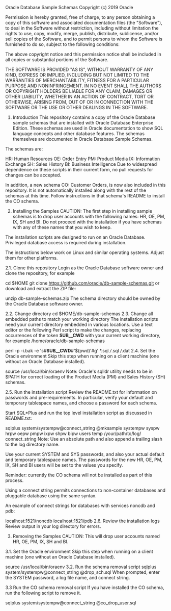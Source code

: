 Oracle Database Sample Schemas
Copyright (c) 2019 Oracle

Permission is hereby granted, free of charge, to any person obtaining a copy of this software and associated documentation files (the "Software"), to deal in the Software without restriction, including without limitation the rights to use, copy, modify, merge, publish, distribute, sublicense, and/or sell copies of the Software, and to permit persons to whom the Software is furnished to do so, subject to the following conditions:

The above copyright notice and this permission notice shall be included in all copies or substantial portions of the Software.

THE SOFTWARE IS PROVIDED "AS IS", WITHOUT WARRANTY OF ANY KIND, EXPRESS OR IMPLIED, INCLUDING BUT NOT LIMITED TO THE WARRANTIES OF MERCHANTABILITY, FITNESS FOR A PARTICULAR PURPOSE AND NONINFRINGEMENT. IN NO EVENT SHALL THE AUTHORS OR COPYRIGHT HOLDERS BE LIABLE FOR ANY CLAIM, DAMAGES OR OTHER LIABILITY, WHETHER IN AN ACTION OF CONTRACT, TORT OR OTHERWISE, ARISING FROM, OUT OF OR IN CONNECTION WITH THE SOFTWARE OR THE USE OR OTHER DEALINGS IN THE SOFTWARE.

1. Introduction
This repository contains a copy of the Oracle Database sample schemas that are installed with Oracle Database Enterprise Edition. These schemas are used in Oracle documentation to show SQL language concepts and other database features. The schemas themselves are documented in Oracle Database Sample Schemas.

The schemas are:

HR: Human Resources
OE: Order Entry
PM: Product Media
IX: Information Exchange
SH: Sales History
BI: Business Intelligence
Due to widespread dependence on these scripts in their current form, no pull requests for changes can be accepted.

In addition, a new schema CO: Customer Orders, is now also included in this repository. It is not automatically installed along with the rest of the schemas at this time. Follow instructions in that schema's README to install the CO schema.

2. Installing the Samples
CAUTION: The first step in installing sample schemas is to drop user accounts with the following names: HR, OE, PM, IX, SH and BI. Do not proceed with the installation if you have schemas with any of these names that you wish to keep.

The installation scripts are designed to run on an Oracle Database.
Privileged database access is required during installation.

The instructions below work on Linux and similar operating systems. Adjust them for other platforms.

2.1. Clone this repository
Login as the Oracle Database software owner and clone the repository, for example

cd $HOME
git clone https://github.com/oracle/db-sample-schemas.git
or download and extract the ZIP file:

unzip db-sample-schemas.zip
The schema directory should be owned by the Oracle Database software owner.

2.2. Change directory
cd $HOME/db-sample-schemas
2.3. Change all embedded paths to match your working directory
The installation scripts need your current directory embedded in various locations. Use a text editor or the following Perl script to make the changes, replacing occurrences of the token __SUB__CWD__ with your current working directory, for example /home/oracle/db-sample-schemas

perl -p -i.bak -e 's#__SUB__CWD__#'$(pwd)'#g' *.sql */*.sql */*.dat 
2.4. Set the Oracle environment
Skip this step when running on a client machine (one without an Oracle Database installed).

source /usr/local/bin/oraenv
Note: Oracle's sqlldr utility needs to be in $PATH for correct loading of the Product Media (PM) and Sales History (SH) schemas.

2.5. Run the installation script
Review the README.txt for information on passwords and pre-requirements. In particular, verify your default and temporary tablespace names, and choose a password for each schema.

Start SQL*Plus and run the top level installation script as discussed in README.txt:

sqlplus system/systempw@connect_string
@mksample systempw syspw hrpw oepw pmpw ixpw shpw bipw users temp /your/path/to/log/ connect_string
Note: Use an absolute path and also append a trailing slash to the log directory name.

Use your current SYSTEM and SYS passwords, and also your actual default and temporary tablespace names. The passwords for the new HR, OE, PM, IX, SH and BI users will be set to the values you specify.

Reminder: currently the CO schema will not be installed as part of this process.

Using a connect string permits connections to non-container databases and pluggable database using the same syntax.

An example of connect strings for databases with services noncdb and pdb:

  localhost:1521/noncdb
  localhost:1521/pdb
2.6. Review the installation logs
Review output in your log directory for errors.

3. Removing the Samples
CAUTION: This will drop user accounts named HR, OE, PM, IX, SH and BI.

3.1. Set the Oracle environment
Skip this step when running on a client machine (one without an Oracle Database installed).

source /usr/local/bin/oraenv
3.2. Run the schema removal script
sqlplus system/systempw@connect_string
@drop_sch.sql
When prompted, enter the SYSTEM password, a log file name, and connect string.

3.3 Run the CO schema removal script
If you have installed the CO schema, run the following script to remove it.

sqlplus system/systempw@connect_string
@co_drop_user.sql 
